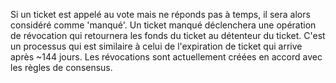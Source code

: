 Si un ticket est appelé au vote mais ne réponds pas à temps, il sera alors considéré comme 'manqué'.  Un ticket manqué déclenchera une opération de révocation qui retournera les fonds du ticket au détenteur du ticket.  C'est un processus qui est similaire à celui de l'expiration de ticket qui arrive après ~144 jours.  Les révocations sont actuellement créées en accord avec les règles de consensus.
